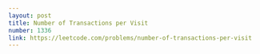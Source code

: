 ```yaml
---
layout: post
title: Number of Transactions per Visit
number: 1336
link: https://leetcode.com/problems/number-of-transactions-per-visit
---
```

